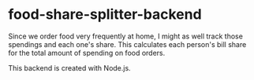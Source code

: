 # food-share-splitter-backend

Since we order food very frequently at home, I might as well track those spendings and each one's share.
This calculates each person's bill share for the total amount of spending on food orders. 

This backend is created with Node.js.
